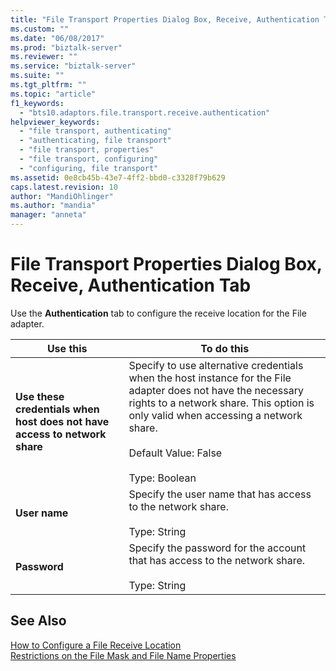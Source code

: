 ```yaml
---
title: "File Transport Properties Dialog Box, Receive, Authentication Tab | Microsoft Docs"
ms.custom: ""
ms.date: "06/08/2017"
ms.prod: "biztalk-server"
ms.reviewer: ""
ms.service: "biztalk-server"
ms.suite: ""
ms.tgt_pltfrm: ""
ms.topic: "article"
f1_keywords: 
  - "bts10.adaptors.file.transport.receive.authentication"
helpviewer_keywords: 
  - "file transport, authenticating"
  - "authenticating, file transport"
  - "file transport, properties"
  - "file transport, configuring"
  - "configuring, file transport"
ms.assetid: 0e8cb45b-43e7-4ff2-bbd0-c3328f79b629
caps.latest.revision: 10
author: "MandiOhlinger"
ms.author: "mandia"
manager: "anneta"
---
```

# File Transport Properties Dialog Box, Receive, Authentication Tab
Use the **Authentication** tab to configure the receive location for the File adapter.  
  
|Use this|To do this|  
|--------------|----------------|  
|**Use these credentials when host does not have access to network share**|Specify to use alternative credentials when the host instance for the File adapter does not have the necessary rights to a network share. This option is only valid when accessing a network share.<br /><br /> Default Value: False<br /><br /> Type: Boolean|  
|**User name**|Specify the user name that has access to the network share.<br /><br /> Type: String|  
|**Password**|Specify the password for the account that has access to the network share.<br /><br /> Type: String|  
  
## See Also  
 [How to Configure a File Receive Location](http://msdn.microsoft.com/library/09736a30-885b-4ecf-a2e0-0f9d064e4ee6)   
 [Restrictions on the File Mask and File Name Properties](http://msdn.microsoft.com/library/d8f5afd0-a61f-4c9b-8a57-4792e3054769)